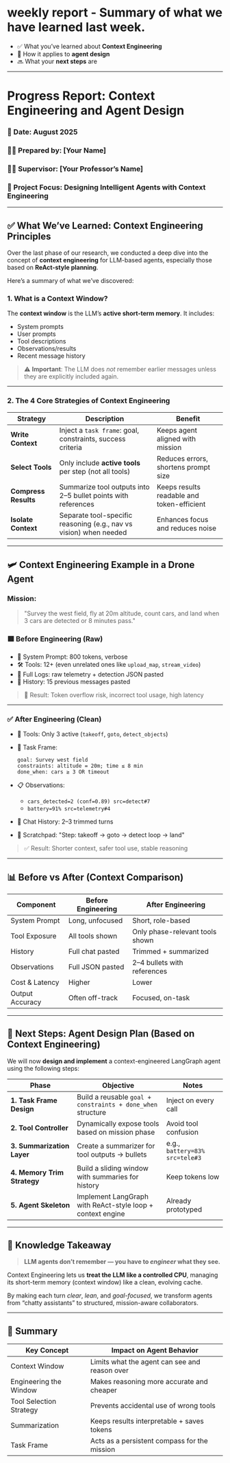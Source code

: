 # weekly report - Summary of what we have learned last week.

* ✅ What you’ve learned about **Context Engineering**
* 🎯 How it applies to **agent design**
* 🔜 What your **next steps** are

---

# **Progress Report: Context Engineering and Agent Design**

### 📅 Date: August 2025

### 🧑‍🎓 Prepared by: \[Your Name]

### 🧑‍🏫 Supervisor: \[Your Professor’s Name]

### 📘 Project Focus: Designing Intelligent Agents with Context Engineering

---

## ✅ What We’ve Learned: Context Engineering Principles

Over the last phase of our research, we conducted a deep dive into the concept of **context engineering** for LLM-based agents, especially those based on **ReAct-style planning**.

Here’s a summary of what we’ve discovered:

### 1. **What is a Context Window?**

The **context window** is the LLM’s **active short-term memory**. It includes:

* System prompts
* User prompts
* Tool descriptions
* Observations/results
* Recent message history

> ⚠️ **Important**: The LLM does *not* remember earlier messages unless they are explicitly included again.

---

### 2. **The 4 Core Strategies of Context Engineering**

| Strategy             | Description                                                        | Benefit                                    |
| -------------------- | ------------------------------------------------------------------ | ------------------------------------------ |
| **Write Context**    | Inject a `task frame`: goal, constraints, success criteria         | Keeps agent aligned with mission           |
| **Select Tools**     | Only include **active tools** per step (not all tools)             | Reduces errors, shortens prompt size       |
| **Compress Results** | Summarize tool outputs into 2–5 bullet points with references      | Keeps results readable and token-efficient |
| **Isolate Context**  | Separate tool-specific reasoning (e.g., nav vs vision) when needed | Enhances focus and reduces noise           |

---

## 🛩️ Context Engineering Example in a Drone Agent

### Mission:

> "Survey the west field, fly at 20m altitude, count cars, and land when 3 cars are detected or 8 minutes pass."

### 🟥 Before Engineering (Raw)

* 🧠 System Prompt: 800 tokens, verbose
* 🛠️ Tools: 12+ (even unrelated ones like `upload_map`, `stream_video`)
* 📜 Full Logs: raw telemetry + detection JSON pasted
* 🧾 History: 15 previous messages pasted

> 🧨 Result: Token overflow risk, incorrect tool usage, high latency

---

### ✅ After Engineering (Clean)

* 🔧 Tools: Only 3 active (`takeoff`, `goto`, `detect_objects`)
* 🧭 Task Frame:

  ```
  goal: Survey west field
  constraints: altitude = 20m; time ≤ 8 min
  done_when: cars ≥ 3 OR timeout
  ```
* 📋 Observations:

  * `cars_detected=2 (conf=0.89) src=detect#7`
  * `battery=91% src=telemetry#4`
* 💬 Chat History: 2–3 trimmed turns
* 🧠 Scratchpad: "Step: takeoff → goto → detect loop → land"

> ✅ Result: Shorter context, safer tool use, stable reasoning

---

## 📊 Before vs After (Context Comparison)

| Component       | Before Engineering | After Engineering               |
| --------------- | ------------------ | ------------------------------- |
| System Prompt   | Long, unfocused    | Short, role-based               |
| Tool Exposure   | All tools shown    | Only phase-relevant tools shown |
| History         | Full chat pasted   | Trimmed + summarized            |
| Observations    | Full JSON pasted   | 2–4 bullets with references     |
| Cost & Latency  | Higher             | Lower                           |
| Output Accuracy | Often off-track    | Focused, on-task                |

---

## 🎯 Next Steps: Agent Design Plan (Based on Context Engineering)

We will now **design and implement** a context-engineered LangGraph agent using the following steps:

| Phase                       | Objective                                                   | Notes                          |
| --------------------------- | ----------------------------------------------------------- | ------------------------------ |
| **1. Task Frame Design**    | Build a reusable `goal + constraints + done_when` structure | Inject on every call           |
| **2. Tool Controller**      | Dynamically expose tools based on mission phase             | Avoid tool confusion           |
| **3. Summarization Layer**  | Create a summarizer for tool outputs → bullets              | e.g., `battery=83% src=tele#3` |
| **4. Memory Trim Strategy** | Build a sliding window with summaries for history           | Keep tokens low                |
| **5. Agent Skeleton**       | Implement LangGraph with ReAct-style loop + context engine  | Already prototyped             |

---

## 🧠 Knowledge Takeaway

> **LLM agents don’t remember — you have to *engineer* what they see.**

Context Engineering lets us **treat the LLM like a controlled CPU**, managing its short-term memory (context window) like a clean, evolving cache.

By making each turn *clear*, *lean*, and *goal-focused*, we transform agents from “chatty assistants” to structured, mission-aware collaborators.

---

## 📌 Summary

| Key Concept             | Impact on Agent Behavior                      |
| ----------------------- | --------------------------------------------- |
| Context Window          | Limits what the agent can see and reason over |
| Engineering the Window  | Makes reasoning more accurate and cheaper     |
| Tool Selection Strategy | Prevents accidental use of wrong tools        |
| Summarization           | Keeps results interpretable + saves tokens    |
| Task Frame              | Acts as a persistent compass for the mission  |


